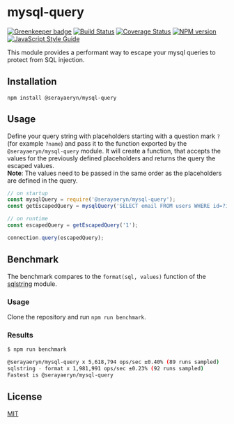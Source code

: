 # mysql-query

[![Greenkeeper badge](https://badges.greenkeeper.io/SerayaEryn/mysql-query.svg)](https://greenkeeper.io/)
[![Build Status](https://travis-ci.org/SerayaEryn/mysql-query.svg?branch=master)](https://travis-ci.org/SerayaEryn/mysql-query)
[![Coverage Status](https://coveralls.io/repos/github/SerayaEryn/mysql-query/badge.svg?branch=master)](https://coveralls.io/github/SerayaEryn/mysql-query?branch=master)
[![NPM version](https://img.shields.io/npm/v/@serayaeryn/mysql-query.svg?style=flat)](https://www.npmjs.com/package/@serayaeryn/mysql-query)
[![JavaScript Style Guide](https://img.shields.io/badge/code_style-standard-brightgreen.svg)](https://standardjs.com)

This module provides a performant way to escape your mysql queries to protect from SQL injection.

## Installation

```
npm install @serayaeryn/mysql-query
```

## Usage
Define your query string with placeholders starting with a question mark `?` (for example `?name`) and pass it to the function exported by the `@serayaeryn/mysql-query` module. It will create a function, that accepts the values for the previously defined placeholders and returns the query the escaped values. <br>
**Note**: The values need to be passed in the same order as the placeholders are defined in the query.
```js
// on startup
const mysqlQuery = require('@serayaeryn/mysql-query');
const getEscapedQuery = mysqlQuery('SELECT email FROM users WHERE id=?id;');

// on runtime
const escapedQuery = getEscapedQuery('1');

connection.query(escapedQuery);
```
## Benchmark
The benchmark compares to the `format(sql, values)` function of the [sqlstring](https://www.npmjs.com/package/sqlstring) module.

### Usage
Clone the repository and run `npm run benchmark`.
### Results

```bash
$ npm run benchmark

@serayaeryn/mysql-query x 5,618,794 ops/sec ±0.40% (89 runs sampled)
sqlstring - format x 1,981,991 ops/sec ±0.23% (92 runs sampled)
Fastest is @serayaeryn/mysql-query
```

## License

[MIT](./LICENSE)
